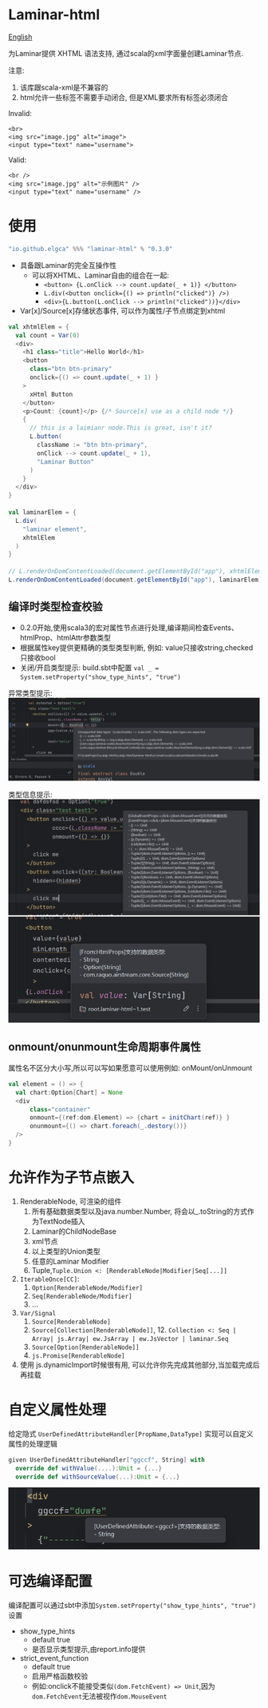 # Laminar-html

[English](readme_en.md)

为Laminar提供 XHTML 语法支持, 通过scala的xml字面量创建Laminar节点. 

注意: 
1. 该库跟scala-xml是不兼容的
2. html允许一些标签不需要手动闭合, 但是XML要求所有标签必须闭合

Invalid:

```xhtml
<br>
<img src="image.jpg" alt="image">
<input type="text" name="username">
```

Valid:

```xhtml
<br />
<img src="image.jpg" alt="示例图片" />
<input type="text" name="username" />
```


# 使用

```scala
"io.github.elgca" %%% "laminar-html" % "0.3.0"
```

- 具备跟Laminar的完全互操作性
  - 可以将XHTML、Laminar自由的组合在一起:
    - `<button> {L.onClick --> count.update(_ + 1)} </button>`
    - `L.div(<button onclick={() => println("clicked")} />)`
    - `<div>{L.button(L.onClick --> println("clicked"))}</div>`
- Var[x]/Source[x]存储状态事件, 可以作为属性/子节点绑定到xhtml

```scala
val xhtmlElem = {
  val count = Var(0)
  <div>
    <h1 class="title">Hello World</h1>
    <button 
      class="btn btn-primary"
      onclick={() => count.update(_ + 1) }
    >
      xHtml Button
    </button>
    <p>Count: {count}</p> {/* Source[x] use as a child node */}
    {
      // this is a laimianr node.This is great, isn't it?
      L.button(
        className := "btn btn-primary",
        onClick --> count.update(_ + 1),
        "Laminar Button"
      )
    }
  </div>
}

val laminarElem = {
  L.div(
    "laminar element",
    xhtmlElem 
  )
}

// L.renderOnDomContentLoaded(document.getElementById("app"), xhtmlElem)
L.renderOnDomContentLoaded(document.getElementById("app"), laminarElem)
```

## 编译时类型检查校验

- 0.2.0开始,使用scala3的宏对属性节点进行处理,编译期间检查Events、htmlProp、htmlAttr参数类型
- 根据属性key提供更精确的类型类型判断, 例如: value只接收string,checked只接收bool
- 关闭/开启类型提示: build.sbt中配置 `val _ = System.setProperty("show_type_hints", "true")`

异常类型提示:
![img.png](images/img.png)

类型信息提示:
![typehints.png](images/typehints.png)![typeinfo.png](images/typeinfo.png)


## onmount/onunmount生命周期事件属性 

属性名不区分大小写,所以可以写如果愿意可以使用例如: 
onMount/onUnmount

```scala
val element = () => {
  val chart:Option[Chart] = None
  <div
      class="container"
      onmount={(ref:dom.Element) => {chart = initChart(ref)} }
      onunmount={() => chart.foreach(_.destory())}
  />
}
```


# 允许作为子节点嵌入

1. RenderableNode, 可渲染的组件
   1. 所有基础数据类型以及java.number.Number, 将会以_.toString的方式作为TextNode插入
   2. Laminar的ChildNodeBase
   3. xml节点
   4. 以上类型的Union类型
   4. 任意的Laminar Modifier
   5. Tuple,`Tuple.Union <: [RenderableNode|Modifier|Seq[...]]`
5. `IterableOnce[CC]`:
   1. `Option[RenderableNode/Modifier]`
   7. `Seq[RenderableNode/Modifier]`
   8. ...
9. `Var/Signal`
   1. `Source[RenderableNode]`
   11. `Source[Collection[RenderableNode]]`,
       12. `Collection <: Seq | Array| js.Array| ew.JsArray | ew.JsVector | laminar.Seq`
   13. `Source[Option[RenderableNode]]`
   14. `js.Promise[RenderableNode]`
1. 使用 js.dynamicImport时候很有用, 可以允许你先完成其他部分,当加载完成后再挂载

# 自定义属性处理

给定隐式 `UserDefinedAttributeHandler[PropName,DataType]` 实现可以自定义属性的处理逻辑

```scala 3
given UserDefinedAttributeHandler["ggccf", String] with
  override def withValue(....):Unit = {...}
  override def withSourceValue(...):Unit = {...}
```

![udattr.png](images/udattr.png)

# 可选编译配置

编译配置可以通过sbt中添加`System.setProperty("show_type_hints", "true")`设置

- show_type_hints
  - default true
  - 是否显示类型提示,由report.info提供
- strict_event_function 
  - default true
  - 启用严格函数校验
  - 例如:onclick不能接受类似`(dom.FetchEvent) => Unit`,因为`dom.FetchEvent`无法被视作`dom.MouseEvent`
